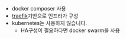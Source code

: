 - docker composer 사용
- [traefik](https://github.com/hansanghyeon-selfhost/traefik)기반으로 인프라가 구성
- kubernetes는 사용하지 않습니다.
  - HA구성이 필요하다면 docker swarm을 사용
